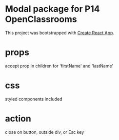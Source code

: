 # Modal package for P14 OpenClassrooms

This project was bootstrapped with [Create React App](https://github.com/facebook/create-react-app).

# props
accept prop in children for 'firstName' and 'lastName'

# css
styled components included

# action
close on button, outside div, or Esc key

